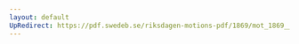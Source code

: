 ```yaml
---
layout: default
UpRedirect: https://pdf.swedeb.se/riksdagen-motions-pdf/1869/mot_1869__ak__00290.pdf
---
```


